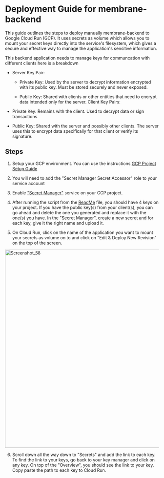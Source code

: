 # Deployment Guide for membrane-backend

This guide outlines the steps to deploy manually membrane-backend to Google Cloud Run (GCP). It uses secrets as volume which allows you to mount your secret keys directly into the service's filesystem, which gives a secure and effective way to manage the application's sensitive information.

This backend application needs to manage keys for communcation with different clients here is a breakdown
- Server Key Pair:

    * Private Key: Used by the server to decrypt information encrypted with its public key. Must be stored securely and never exposed.

    * Public Key: Shared with clients or other entities that need to encrypt data intended only for the server.
Client Key Pairs:

- Private Key: Remains with the client. Used to decrypt data or sign transactions.
- Public Key: Shared with the server and possibly other clients. The server uses this to encrypt data specifically for that client or verify its signature.

## Steps
 1. Setup your GCP environment. You can use the instructions [GCP Project Setup Guide](https://github.com/ai-cfia/devops/blob/main/gcp-setup-script/gcp-project-setup-guide.md)

2.  You will need to add the "Secret Manager Secret Accessor" role to your service account

3. Enable ["Secret Manager"](https://cloud.google.com/secret-manager) service on your GCP project.

4. After running the script from the [ReadMe](README.md) file, you should have 4 keys on your project. If you have the public key(s) from your client(s), you can go ahead and delete the one you generated and replace it with the one(s) you have. In the "Secret Manager", create a new secret and for each key, give it the right name and upload it.

5. On Cloud Run, click on the name of the application you want to mount your secrets as volume on to and click on "Edit & Deploy New Revision" on the top of the screen.

<img width="649" alt="Screenshot_58" src="https://github.com/ai-cfia/membrane-backend/assets/9827730/b2b2f4b5-4cb6-4bf5-bc15-519c25d06204">


6. Scroll down all the way down to "Secrets" and add the link to each key. To find the link to your keys, go back to your key manager and click on any key. On top of the "Overview", you should see the link to your key. Copy paste the path to each key to Cloud Run.